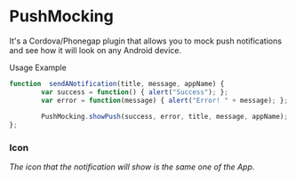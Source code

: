 # PushMocking
It's a Cordova/Phonegap plugin that allows you to mock push notifications and see how it will look on any Android device.

Usage Example

```javascript
function  sendANotification(title, message, appName) {
        var success = function() { alert("Success"); };
        var error = function(message) { alert("Error! " + message); };
        
        PushMocking.showPush(success, error, title, message, appName);
};
```

### Icon

_The icon that the notification will show is the same one of the App_.